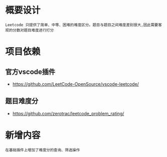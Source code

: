 # 概要设计
    Leetcode 只提供了简单、中等、困难的难度区分。题目与题目之间难度差别很大,因此需要客观的分数对题目难度进行打分
# 项目依赖
## 官方vscode插件
- https://github.com/LeetCode-OpenSource/vscode-leetcode/
## 题目难度分
- https://github.com/zerotrac/leetcode_problem_rating/

# 新增内容
    在基础插件上增加了难度分的查询、筛选操作

<!-- ## 编译插件的相关信息
### 系统信息
```
PRETTY_NAME="Ubuntu 22.04 LTS"
NAME="Ubuntu"
VERSION_ID="22.04"
VERSION="22.04 (Jammy Jellyfish)"
VERSION_CODENAME=jammy
ID=ubuntu
ID_LIKE=debian
HOME_URL="https://www.ubuntu.com/"
SUPPORT_URL="https://help.ubuntu.com/"
BUG_REPORT_URL="https://bugs.launchpad.net/ubuntu/"
PRIVACY_POLICY_URL="https://www.ubuntu.com/legal/terms-and-policies/privacy-policy"
UBUNTU_CODENAME=jammy
```

### node版本
```
    v16.17.0
```
### npm版本
```
    8.15.0
```
### 安装node依赖
```
    npm install
```
### 编译ts生成js
```
    tsc
```

### 打包生成vscode插件
#### 安装vsce
```
    sudo npm i vsce -g
```
#### 执行打包
```
    vsce package
```

 -->
